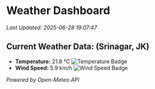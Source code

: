 
# Weather Dashboard

_Last Updated: 2025-06-28 19:07:47_

## Current Weather Data: (Srinagar, JK)
- **Temperature:** 21.8 °C ![Temperature Badge](https://img.shields.io/badge/Temperature-Medium%20Temp-green)
- **Wind Speed:** 5.9 km/h ![Wind Speed Badge](https://img.shields.io/badge/Wind%20Speed-Light%20Wind-blue)

*Powered by Open-Meteo API*
